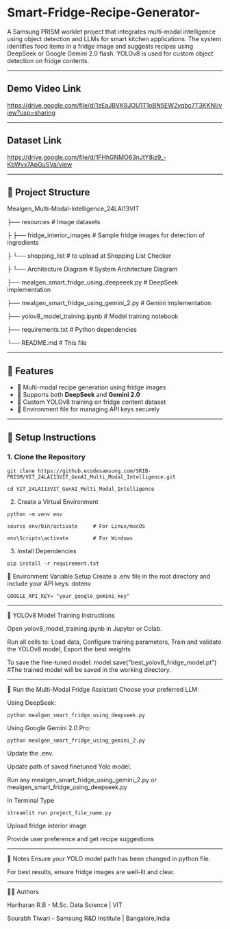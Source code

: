 # Smart-Fridge-Recipe-Generator-

A Samsung PRISM worklet project that integrates multi-modal intelligence using object detection and LLMs for smart kitchen applications. The system identifies food items in a fridge image and suggests recipes using DeepSeek or Google Gemini 2.0 flash. YOLOv8 is used for custom object detection on fridge contents.

---
##  Demo Video Link

https://drive.google.com/file/d/1zEaJBVK8JOU1T1oBN5EW2yqbc7T3KKNl/view?usp=sharing

---
##  Dataset Link

https://drive.google.com/file/d/1FHhGNMO63nJtY8jz9_-KbWvx7ApGuSVa/view

---

## 📁 Project Structure

Mealgen_Multi-Modal-Intelligence_24LAI13VIT

├── resources # Image datasets

├  ├── fridge_interior_images  # Sample fridge images for detection of ingredients

├  └── shopping_list           # to upload at Shopping List Checker

├  └── Architecture Diagram    # System Architecture Diagram

├── mealgen_smart_fridge_using_deepeeek.py  # DeepSeek implementation

├── mealgen_smart_fridge_using_gemini_2.py  # Gemini implementation

├── yolov8_model_training.ipynb  # Model training notebook

├── requirements.txt             # Python dependencies

└── README.md                    # This file


---

## 🚀 Features

- 🧠 Multi-modal recipe generation using fridge images
- 🤖 Supports both **DeepSeek** and **Gemini 2.0**
- 🧊 Custom YOLOv8 training on fridge content dataset
- 📄 Environment file for managing API keys securely

---

## 🔧 Setup Instructions

### 1. Clone the Repository
```
git clone https://github.ecodesamsung.com/SRIB-PRISM/VIT_24LAI13VIT_GenAI_Multi_Modal_Intelligence.git
```
```
cd VIT_24LAI13VIT_GenAI_Multi_Modal_Intelligence
```
2. Create a Virtual Environment
```
python -m venv env
```
```
source env/bin/activate     # For Linux/macOS
```
```
env\Scripts\activate        # For Windows
```
3. Install Dependencies

```
pip install -r requirement.txt
```

🔑 Environment Variable Setup
Create a .env file in the root directory and include your API keys:
dotenv
```
GOOGLE_API_KEY= "your_google_gemini_key"
```

---
🧪 YOLOv8 Model Training Instructions

Open yolov8_model_training.ipynb in Jupyter or Colab.

Run all cells to: Load data, Configure training parameters, Train and validate the YOLOv8 model, Export the best weights

To save the fine-tuned model: model.save("best_yolov8_fridge_model.pt") #The trained model will be saved in the working directory.

---
🧠 Run the Multi-Modal Fridge Assistant
Choose your preferred LLM:

Using DeepSeek:
```
python mealgen_smart_fridge_using_deepseek.py
```
Using Google Gemini 2.0 Pro:
```
python mealgen_smart_fridge_using_gemini_2.py
```

Update the .env.

Update path of saved finetuned Yolo model.

Run any mealgen_smart_fridge_using_gemini_2.py or mealgen_smart_fridge_using_deepseek.py

In Terminal Type 
```
streamlit run project_file_name.py
```
Upload fridge interior image

Provide user preference and get recipe suggestions

---
📌 Notes
Ensure your YOLO model path has been changed in python file.

For best results, ensure fridge images are well-lit and clear.

---
👨‍💻 Authors

Hariharan R.B - M.Sc. Data Science | VIT


Sourabh Tiwari - Samsung R&D Institute | Bangalore,India

